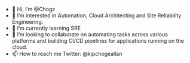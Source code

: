 - 👋 Hi, I’m @Chogz
- 👀 I’m interested in Automation, Cloud Architecting and Site Reliability Engineering.
- 🌱 I’m currently learning SRE 
- 💞️ I’m looking to collaborate on automating tasks across various platforms and building CI/CD pipelines for applications running on the cloud.
- 📫 How to reach me Twitter: @kipchogeallan

<!---
Chogz/Chogz is a ✨ special ✨ repository because its `README.md` (this file) appears on your GitHub profile.
You can click the Preview link to take a look at your changes.
--->
